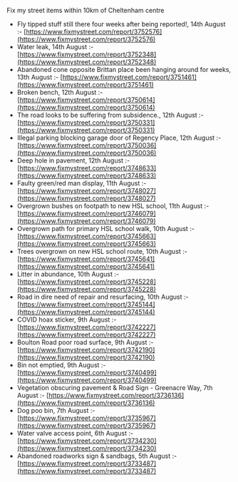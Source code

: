 Fix my street items within 10km of Cheltenham centre

<!-- fix_marker starts -->

- Fly tipped stuff still there four weeks after being reported!, 14th August :- [https://www.fixmystreet.com/report/3752576](https://www.fixmystreet.com/report/3752576)
- Water leak, 14th August :- [https://www.fixmystreet.com/report/3752348](https://www.fixmystreet.com/report/3752348)
- Abandoned cone opposite Brittan place been hanging around for weeks, 13th August :- [https://www.fixmystreet.com/report/3751461](https://www.fixmystreet.com/report/3751461)
- Broken bench, 12th August :- [https://www.fixmystreet.com/report/3750614](https://www.fixmystreet.com/report/3750614)
- The road looks to be suffering from subsidence., 12th August :- [https://www.fixmystreet.com/report/3750331](https://www.fixmystreet.com/report/3750331)
- Illegal parking blocking garage door of Regency Place, 12th August :- [https://www.fixmystreet.com/report/3750036](https://www.fixmystreet.com/report/3750036)
- Deep hole in pavement, 12th August :- [https://www.fixmystreet.com/report/3748633](https://www.fixmystreet.com/report/3748633)
- Faulty green/red man display, 11th August :- [https://www.fixmystreet.com/report/3748027](https://www.fixmystreet.com/report/3748027)
- Overgrown bushes on footpath to new HSL school, 11th August :- [https://www.fixmystreet.com/report/3746079](https://www.fixmystreet.com/report/3746079)
- Overgrown path for primary HSL school walk, 10th August :- [https://www.fixmystreet.com/report/3745663](https://www.fixmystreet.com/report/3745663)
- Trees overgrown on new HSL school route, 10th August :- [https://www.fixmystreet.com/report/3745641](https://www.fixmystreet.com/report/3745641)
- Litter in abundance, 10th August :- [https://www.fixmystreet.com/report/3745228](https://www.fixmystreet.com/report/3745228)
- Road in dire need of repair and resurfacing, 10th August :- [https://www.fixmystreet.com/report/3745144](https://www.fixmystreet.com/report/3745144)
- COVID hoax sticker, 9th August :- [https://www.fixmystreet.com/report/3742227](https://www.fixmystreet.com/report/3742227)
- Boulton Road poor road surface, 9th August :- [https://www.fixmystreet.com/report/3742190](https://www.fixmystreet.com/report/3742190)
- Bin not emptied, 9th August :- [https://www.fixmystreet.com/report/3740499](https://www.fixmystreet.com/report/3740499)
- Vegetation obscuring pavement & Road Sign - Greenacre Way, 7th August :- [https://www.fixmystreet.com/report/3736136](https://www.fixmystreet.com/report/3736136)
- Dog poo bin, 7th August :- [https://www.fixmystreet.com/report/3735967](https://www.fixmystreet.com/report/3735967)
- Water valve access point, 6th August :- [https://www.fixmystreet.com/report/3734230](https://www.fixmystreet.com/report/3734230)
- Abandoned roadworks sign & sandbags, 5th August :- [https://www.fixmystreet.com/report/3733487](https://www.fixmystreet.com/report/3733487)

<!-- fix_marker ends -->